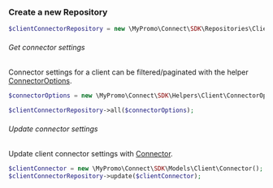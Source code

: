 ### Create a new Repository

```php
$clientConnectorRepository = new \MyPromo\Connect\SDK\Repositories\Client\ClientConnectorRepository($client);
```

###### Get connector settings

Connector settings for a client can be filtered/paginated with the helper [ConnectorOptions][ConnectorOptions].

```php
$connectorOptions = new \MyPromo\Connect\SDK\Helpers\Client\ConnectorOptions();

$clientConnectorRepository->all($connectorOptions);
```

###### Update connector settings

Update client connector settings with [Connector][Connector].

```php
$clientConnector = new \MyPromo\Connect\SDK\Models\Client\Connector();
$clientConnectorRepository->update($clientConnector);
```

[Connector]: ../../Models/Client/Connector.md

[ConnectorOptions]: ../../Helpers/Client/ConnectorOptions.md